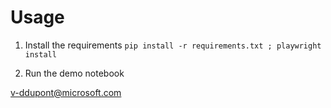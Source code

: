 # Usage

1) Install the requirements
`pip install -r requirements.txt ; playwright install`

2) Run the demo notebook

v-ddupont@microsoft.com